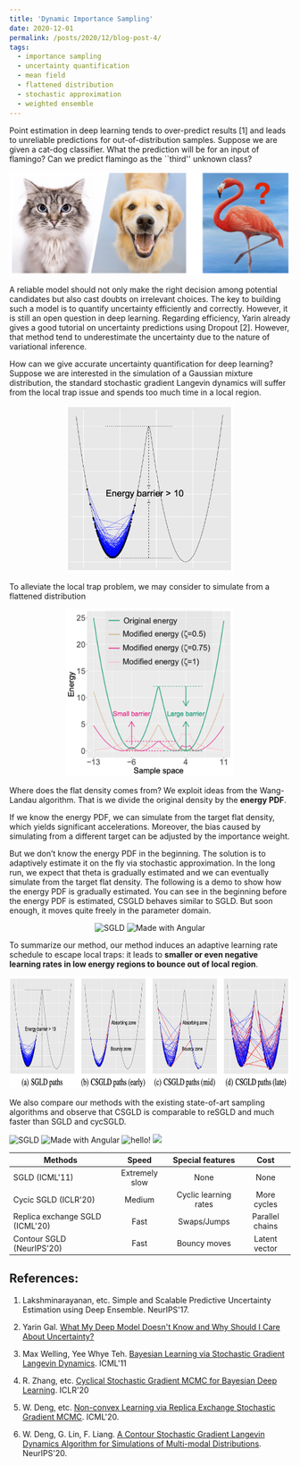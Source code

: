 ```yaml
---
title: 'Dynamic Importance Sampling'
date: 2020-12-01
permalink: /posts/2020/12/blog-post-4/
tags:
  - importance sampling
  - uncertainty quantification
  - mean field
  - flattened distribution
  - stochastic approximation
  - weighted ensemble
---
```


Point estimation in deep learning tends to over-predict results [1] and leads to unreliable predictions for out-of-distribution samples. Suppose we are given a cat-dog classifier. What the prediction will be for an input of flamingo? Can we predict flamingo as the ``third'' unknown class?

<p align="center">
    <img src="/images/cat_dog.png" />
</p>

A reliable model should not only make the right decision among potential candidates but also cast doubts on irrelevant choices. The key to building such a model is to quantify uncertainty efficiently and correctly. However, it is still an open question in deep learning. Regarding efficiency, Yarin already gives a good tutorial on uncertainty predictions using Dropout [2]. However, that method tend to underestimate the uncertainty due to the nature of variational inference. 


How can we give accurate uncertainty quantification for deep learning? Suppose we are interested in the simulation of a Gaussian mixture distribution, the standard stochastic gradient Langevin dynamics will suffer from the local trap issue and spends too much time in a local region.  

<p align="center">
    <img src="/images/original_density.png" width="300" height="300" />
</p>


To alleviate the local trap problem, we may consider to simulate from a flattened distribution

<p align="center">
    <img src="/images/flat_density.png" width="300" height="300" />
</p>

Where does the flat density comes from? We exploit ideas from the Wang-Landau algorithm. That is we divide the original density by the **energy PDF**.

If we know the energy PDF, we can simulate from the target flat density, which yields significant accelerations. Moreover, the bias caused by simulating from a different target can be adjusted by the importance weight.

But we don’t know the energy PDF in the beginning. The solution is to adaptively estimate it on the fly via stochastic approximation. In the long run, we expect that theta is gradually estimated and we can eventually simulate from the target flat density. The following is a demo to show how the energy PDF is gradually estimated. You can see in the beginning before the energy PDF is estimated, CSGLD behaves similar to SGLD. But soon enough, it moves quite freely in the parameter domain.

<p float="left" align="center">
  <img src="/images/CSGLD/CSGLD_with_PDF.gif" width="200" title="SGLD"/>
  <img src="/images/CSGLD/CSGLD_PDF.gif" width="200" alt="Made with Angular" title="Angular" /> 
</p>


To summarize our method, our method induces an adaptive learning rate schedule to escape local traps: it leads to **smaller or even negative learning rates in low energy regions to bounce out of local region**. 

<p align="center">
    <img src="/images/moves.png" width="800" height="200" />
</p>


We also compare our methods with the existing state-of-art sampling algorithms and observe that CSGLD is comparable to reSGLD and much faster than SGLD and cycSGLD.
<p float="left">
  <img src="/images/CSGLD/SGLD.gif" width="190" title="SGLD"/>
  <img src="/images/CSGLD/cycSGLD.gif" width="190" alt="Made with Angular" title="Angular" />
  <img src="/images/CSGLD/reSGLD.gif" width="190" alt="hello!" title="adam solomon's hello"/>
  <img src="/images/CSGLD/CSGLD.gif" width="190" />
</p>

| Methods   |      Speed      | Special features  | Cost |
|----------|:-------------:|:-------------:|:-------------:|
| SGLD (ICML'11) |  Extremely slow | None | None |
| Cycic SGLD (ICLR'20) |    Medium   | Cyclic learning rates  | More cycles |
| Replica exchange SGLD (ICML'20) | Fast | Swaps/Jumps | Parallel chains |
| Contour SGLD (NeurIPS'20) | Fast | Bouncy moves | Latent vector |




## References:

1. Lakshminarayanan, etc. Simple and Scalable Predictive Uncertainty Estimation using Deep Ensemble. NeurIPS'17.

2. Yarin Gal. [What My Deep Model Doesn't Know and Why Should I Care About Uncertainty?](https://www.cs.ox.ac.uk/people/yarin.gal/website/blog_3d801aa532c1ce.html)

3. Max Welling, Yee Whye Teh. [Bayesian Learning via Stochastic Gradient Langevin Dynamics](https://pdfs.semanticscholar.org/aeed/631d6a84100b5e9a021ec1914095c66de415.pdf). ICML'11

4. R. Zhang, etc. [Cyclical Stochastic Gradient MCMC for Bayesian Deep Learning](https://arxiv.org/pdf/1902.03932.pdf). ICLR'20

5. W. Deng, etc. [Non-convex Learning via Replica Exchange Stochastic Gradient MCMC](https://arxiv.org/pdf/2008.05367.pdf). ICML'20.

6. W. Deng, G. Lin, F. Liang. [A Contour Stochastic Gradient Langevin Dynamics Algorithm for Simulations of Multi-modal Distributions](https://arxiv.org/pdf/2010.09800.pdf). NeurIPS'20.

